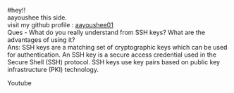 #hey!! <br>
aayoushee this side. <br>
visit my github profile : <a href="https://github.com/aayoushee01">aayoushee01</a><br>
Ques - What do you really understand from SSH keys? What are the advantages of using it?<br>
Ans: SSH keys are a matching set of cryptographic keys which can be used for authentication.
An SSH key is a secure access credential used in the Secure Shell (SSH) protocol. SSH keys use key pairs based on public key infrastructure (PKI) technology.
<br>



Youtube 
